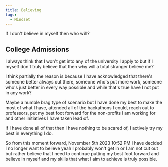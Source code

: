 ```yaml
---
title: Believing
tags:
  - Mindset
---
```

If I don't believe in myself then who will?

## College Admissions

I always think that I won't get into any of the university I apply to but if I myself don't truly believe that then why will a total stranger believe me?

I think partially the reason is because I have acknowledged that there's someone better always out there, someone who's put more work, someone who's just better in every way possible and while that's true have I not put in any work?

Maybe a humble brag type of scenario but I have done my best to make the most of what I have, attended all of the hackathons I could, reach out to professors, put my best foot forward for the non-profits I am working for and other initiatives I have taken lead of.

If I have done all of that then I have nothing to be scared of, I actively try my best in everything I do.

So from this moment forward, November 5th 2023 10:52 PM I have decided I no longer want to believe yeah I probably won't get in or I am not cut out but rather believe that I need to continue putting my best foot forward and believe in myself and my skills that what I aim to achieve is truly possible.

